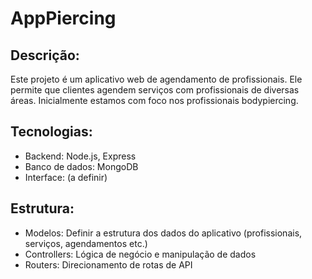 # AppPiercing

## Descrição:

Este projeto é um aplicativo web de agendamento de profissionais. Ele permite que clientes agendem serviços com profissionais de diversas áreas. Inicialmente estamos com foco nos profissionais bodypiercing.

## Tecnologias:

- Backend: Node.js, Express
- Banco de dados: MongoDB
- Interface: (a definir)

## Estrutura:

- Modelos: Definir a estrutura dos dados do aplicativo (profissionais, serviços, agendamentos etc.)
- Controllers: Lógica de negócio e manipulação de dados
- Routers: Direcionamento de rotas de API







